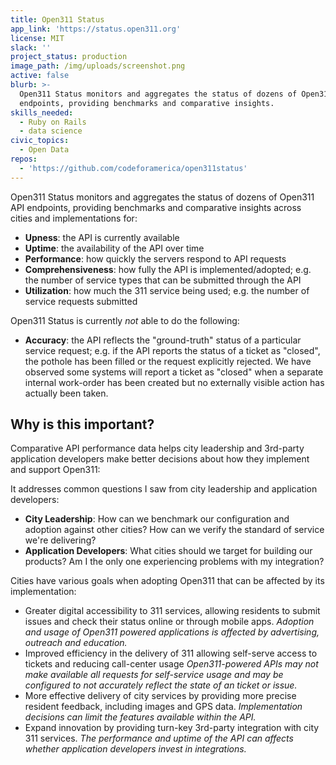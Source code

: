 ```yaml
---
title: Open311 Status
app_link: 'https://status.open311.org'
license: MIT
slack: ''
project_status: production
image_path: /img/uploads/screenshot.png
active: false
blurb: >-
  Open311 Status monitors and aggregates the status of dozens of Open311 API
  endpoints, providing benchmarks and comparative insights.
skills_needed:
  - Ruby on Rails
  - data science
civic_topics:
  - Open Data
repos:
  - 'https://github.com/codeforamerica/open311status'
---
```

Open311 Status monitors and aggregates the status of dozens of Open311 API endpoints, providing benchmarks and comparative insights across cities and implementations for:

- **Upness**: the API is currently available
- **Uptime**: the availability of the API over time
- **Performance**: how quickly the servers respond to API requests
- **Comprehensiveness**: how fully the API is implemented/adopted; e.g. the number of service types that can be submitted through the API
- **Utilization**: how much the 311 service being used; e.g. the number of service requests submitted

Open311 Status is currently _not_ able to do the following:

- **Accuracy**: the API reflects the "ground-truth" status of a particular service request; e.g. if the API reports the status of a ticket as "closed", the pothole has been filled or the request explicitly rejected. We have observed some systems will report a ticket as "closed" when a separate internal work-order has been created but no externally visible action has actually been taken. 

## Why is this important?

Comparative API performance data helps city leadership and 3rd-party application developers make better decisions about how they implement and support Open311:

It addresses common questions I saw from city leadership and application developers:

- **City Leadership**: How can we benchmark our configuration and adoption against other cities? How can we verify the standard of service we're delivering? 
- **Application Developers**: What cities should we target for building our products?  Am I the only one experiencing problems with my integration?

Cities have various goals when adopting Open311 that can be affected by its implementation: 

- Greater digital accessibility to 311 services, allowing residents to submit issues and check their status online or through mobile apps. _Adoption and usage of Open311 powered applications is affected by advertising, outreach and education._
- Improved efficiency in the delivery of 311 allowing self-serve access to tickets and reducing call-center usage _Open311-powered APIs may not make available all requests for self-service usage and may be configured to not accurately reflect the state of an ticket or issue._
- More effective delivery of city services by providing more precise resident feedback, including images and GPS data. _Implementation decisions can limit the features available within the API._
- Expand innovation by providing turn-key 3rd-party integration with city 311 services. _The performance and uptime of the API can affects whether application developers invest in integrations._ 

